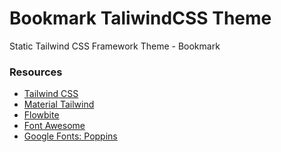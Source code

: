 # Bookmark TaliwindCSS Theme

Static Tailwind CSS Framework Theme - Bookmark

### Resources

- [Tailwind CSS](https://tailwindcss.com)
- [Material Tailwind](https://www.material-tailwind.com)
- [Flowbite](https://flowbite.com)
- [Font Awesome](https://cdnjs.com/libraries/font-awesome)
- [Google Fonts: Poppins](https://fonts.google.com/specimen/Poppins)

<!--

---

### Source

[Landing Page with Tailwind CSS](https://youtu.be/00gyCtIQp8E?si=wdZugdBq_YjGf7he)

-->
